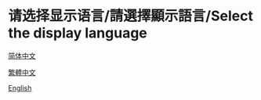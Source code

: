 # 请选择显示语言/請選擇顯示語言/Select the display language

[简体中文 ](/zh-cn) 

[繁體中文 ](/zh-tw) 

[English ](/en-us) 
